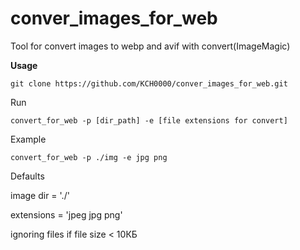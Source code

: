 # conver_images_for_web

Tool for convert images to webp and avif with convert(ImageMagic)

**Usage**

`git clone https://github.com/KCH0000/conver_images_for_web.git`

Run

`convert_for_web -p [dir_path] -e [file extensions for convert]`

Example

`convert_for_web -p ./img -e jpg png`

Defaults

image dir = './'

extensions = 'jpeg jpg png'

ignoring files if file size < 10КБ
